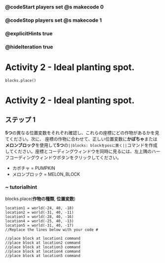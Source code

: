 ### @codeStart players set @s makecode 0
### @codeStop players set @s makecode 1

### @explicitHints true
### @hideIteration true 
# Activity 2 - Ideal planting spot.

```python
blocks.place()
```
# Activity 2 - Ideal planting spot.

## ステップ 1
**5つ**の異なる位置変数をそれぞれ確認し、これらの座標にどの作物があるかを見てください。次に、
座標の作物に合わせて、正しい位置変数に**かぼちゃ**または**メロンブロック**を使用して**5つ**の`||blocks: blockをposに置く||`コマンドを作成してください。座標とコーディングウィンドウを同時に見るには、左上隅のハーフコーディングウィンドウボタンをクリックしてください。

- カボチャ = PUMPKIN
- メロンブロック = MELON_BLOCK

### ~ tutorialhint
blocks.place(**作物の種類**, **位置変数**)


```template
location1 = world(-24, 40, -18)
location2 = world(-31, 40, -11)
location3 = world(-28, 40, -16)
location4 = world(-25, 40, -13)
location5 = world(-31, 40, -17)
//Replace the lines below with your code #

//place block at location1 command
//place block at location2 command
//place block at location3 command
//place block at location4 command
//place block at location5 command

```
